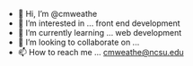 - 👋 Hi, I’m @cmweathe
- 👀 I’m interested in ... front end development 
- 🌱 I’m currently learning ... web development 
- 💞️ I’m looking to collaborate on ...
- 📫 How to reach me ...
cmweathe@ncsu.edu
<!---
cmweathe/cmweathe is a ✨ special ✨ repository because its `README.md` (this file) appears on your GitHub profile.
You can click the Preview link to take a look at your changes.
--->
